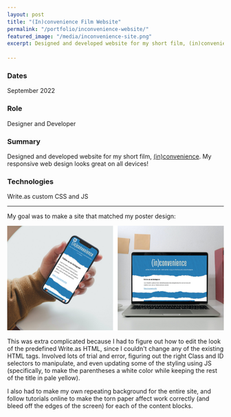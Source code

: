 ```yaml
---
layout: post
title: "(In)convenience Film Website"
permalink: "/portfolio/inconvenience-website/"
featured_image: "/media/inconvenience-site.png"
excerpt: Designed and developed website for my short film, (in)convenience

---
```

### Dates

September 2022

### Role

Designer and Developer

### Summary

Designed and developed website for my short film, [(in)convenience](https://inconvenience.alexicography.com/). My responsive web design looks great on all devices!

### Technologies

Write.as custom CSS and JS

***

My goal was to make a site that matched my poster design:

![](/media/film-site-responsive.png)

This was extra complicated because I had to figure out how to edit the look of the predefined Write.as HTML, since I couldn't change any of the existing HTML tags. Involved lots of trial and error, figuring out the right Class and ID selectors to manipulate, and even updating some of the styling using JS (specifically, to make the parentheses a white color while keeping the rest of the title in pale yellow).

I also had to make my own repeating background for the entire site, and follow tutorials online to make the torn paper affect work correctly (and bleed off the edges of the screen) for each of the content blocks.